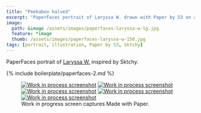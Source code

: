 ```yaml
---
title: "Peekaboo halved"
excerpt: "PaperFaces portrait of Laryssa W. drawn with Paper by 53 on an iPad."
image: 
  path: &image /assets/images/paperfaces-laryssa-w-lg.jpg 
  feature: *image
  thumb: /assets/images/paperfaces-laryssa-w-150.jpg
tags: [portrait, illustration, Paper by 53, Sktchy]
---
```


PaperFaces portrait of [Laryssa W.](http://sktchy.com/rHtydc) inspired by Sktchy.

{% include boilerplate/paperfaces-2.md %}

<figure class="third">
	<a href="{{ site.url }}/assets/images/paperfaces-laryssa-w-process-1-lg.jpg"><img src="{{ site.url }}/assets/images/paperfaces-laryssa-w-process-1-600.jpg" alt="Work in process screenshot"></a>
	<a href="{{ site.url }}/assets/images/paperfaces-laryssa-w-process-2-lg.jpg"><img src="{{ site.url }}/assets/images/paperfaces-laryssa-w-process-2-600.jpg" alt="Work in process screenshot"></a>
	<a href="{{ site.url }}/assets/images/paperfaces-laryssa-w-process-3-lg.jpg"><img src="{{ site.url }}/assets/images/paperfaces-laryssa-w-process-3-600.jpg" alt="Work in process screenshot"></a>
	<a href="{{ site.url }}/assets/images/paperfaces-laryssa-w-process-4-lg.jpg"><img src="{{ site.url }}/assets/images/paperfaces-laryssa-w-process-4-600.jpg" alt="Work in process screenshot"></a>
	<a href="{{ site.url }}/assets/images/paperfaces-laryssa-w-process-5-lg.jpg"><img src="{{ site.url }}/assets/images/paperfaces-laryssa-w-process-5-600.jpg" alt="Work in process screenshot"></a>
	<figcaption>Work in progress screen captures Made with Paper.</figcaption>
</figure>
